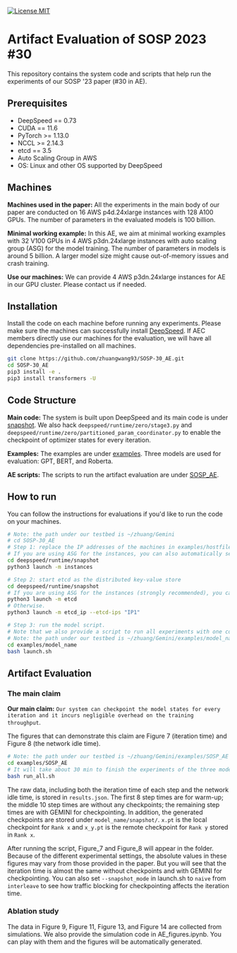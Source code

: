 [![License MIT](https://badgen.net/badge/license/MIT/blue)](https://github.com/Microsoft/DeepSpeed/blob/master/LICENSE)


# Artifact Evaluation of SOSP 2023 #30

This repository contains the system code and scripts that help run the experiments of our SOSP '23 paper (#30 in AE).


## Prerequisites

- DeepSpeed == 0.73
- CUDA == 11.6
- PyTorch >= 1.13.0
- NCCL >= 2.14.3
- etcd == 3.5
- Auto Scaling Group in AWS
- OS: Linux and other OS supported by DeepSpeed

## Machines

**Machines used in the paper:** All the experiments in the main body of our paper are conducted on 16 AWS p4d.24xlarge instances with 128 A100 GPUs. The number of parameters in the evaluated models is 100 billion.

**Minimal working example:** In this AE, we aim at minimal working examples with 32 V100 GPUs in 4 AWS p3dn.24xlarge instances with auto scaling group (ASG) for the model training.
The number of parameters in models is around 5 billion. A larger model size might cause out-of-memory issues and crash training.

**Use our machines:** We can provide 4 AWS p3dn.24xlarge instances for AE in our GPU cluster. Please contact us if needed.


## Installation

Install the code on each machine before running any experiments. Please make sure the machines can successfully install [DeepSpeed](https://github.com/microsoft/DeepSpeed).
If AEC members directly use our machines for the evaluation, we will have all dependencies pre-installed on all machines.

```bash
git clone https://github.com/zhuangwang93/SOSP-30_AE.git
cd SOSP-30_AE
pip3 install -e .
pip3 install transformers -U 
```

## Code Structure

**Main code:** The system is built upon DeepSpeed and its main code is under [snapshot](deepspeed/runtime/snapshot/). We also hack `deepspeed/runtime/zero/stage3.py` and `deepspeed/runtime/zero/partitioned_param_coordinator.py` to enable the checkpoint of optimizer states for every iteration.

**Examples:** The examples are under [examples](examples/). Three models are used for evaluation: GPT, BERT, and Roberta.

**AE scripts:** The scripts to run the artifact evaluation are under [SOSP_AE](examples/SOSP_AE).


## How to run

You can follow the instructions for evaluations if you'd like to run the code on your machines.

```bash
# Note: the path under our testbed is ~/zhuang/Gemini
# cd SOSP-30_AE
# Step 1: replace the IP addresses of the machines in examples/hostfile. 
# If you are using ASG for the instances, you can also automatically set the IP addresses with
cd deepspeed/runtime/snapshot
python3 launch -m instances

# Step 2: start etcd as the distributed key-value store
cd deepspeed/runtime/snapshot
# If you are using ASG for the instances (strongly recommended), you can start etcd with
python3 launch -m etcd
# Otherwise.
python3 launch -m etcd_ip --etcd-ips "IP1"

# Step 3: run the model script.
# Note that we also provide a script to run all experiments with one command in the next section.
# Note: the path under our testbed is ~/zhuang/Gemini/examples/model_name
cd examples/model_name
bash launch.sh
```


## Artifact Evaluation

### The main claim

**Our main claim:** `Our system can checkpoint the model states for every iteration and it incurs negligible overhead on the training throughput`.

The figures that can demonstrate this claim are Figure 7 (iteration time) and Figure 8 (the network idle time). 

```bash
# Note: the path under our testbed is ~/zhuang/Gemini/examples/SOSP_AE
cd examples/SOSP_AE
# It will take about 30 min to finish the experiments of the three models.
bash run_all.sh
```
The raw data, including both the iteration time of each step and the network idle time, is stored in `results.json`.
The first 8 step times are for warm-up; the middle 10 step times are without any checkpoints; the remaining step times are with GEMINI for checkpointing.
In addition, the generated checkpoints are stored under `model_name/snapshot/`. `x.pt` is the local checkpoint for `Rank x` and `x_y.pt` is the remote checkpoint for `Rank y` stored in `Rank x`.  

After running the script, Figure_7 and Figure_8 will appear in the folder. 
Because of the different experimental settings, the absolute values in these figures may vary from those provided in the paper. 
But you will see that the iteration time is almost the same without checkpoints and with GEMINI for checkpointing.
You can also set `--snapshot_mode` in launch.sh to `naive` from `interleave` to see how traffic blocking for checkpointing affects the iteration time.

### Ablation study

The data in Figure 9, Figure 11, Figure 13, and Figure 14 are collected from simulations. We also provide the simulation code in AE_figures.ipynb. 
You can play with them and the figures will be automatically generated.
